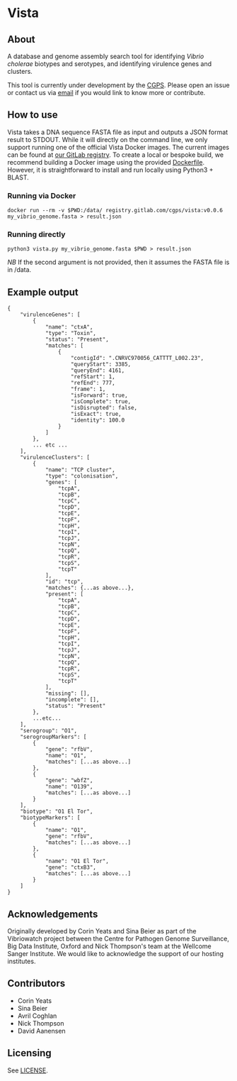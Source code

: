 # Vista
## About
A database and genome assembly search tool for identifying _Vibrio cholerae_ biotypes and serotypes, and identifying virulence genes and clusters.

This tool is currently under development by the [CGPS](https://www.pathogensurveillance.net/). Please open an issue or contact us via [email](mailto:pathogenwatch@cgps.group) if you would link to know more or contribute.

## How to use
Vista takes a DNA sequence FASTA file as input and outputs a JSON format result to STDOUT. 
While it will directly on the command line, we only support running one of the official Vista Docker images. 
The current images can be found at [our GitLab registry](https://gitlab.com/cgps/vista/container_registry/893140). 
To create a local or bespoke build, we recommend building a Docker image using the provided [Dockerfile](/Dockerfile).
However, it is straightforward to install and run locally using Python3 + BLAST.

### Running via Docker
```
docker run --rm -v $PWD:/data/ registry.gitlab.com/cgps/vista:v0.0.6 my_vibrio_genome.fasta > result.json
```

### Running directly
```
python3 vista.py my_vibrio_genome.fasta $PWD > result.json
```

*NB* If the second argument is not provided, then it assumes the FASTA file is in /data.

## Example output
```
{
    "virulenceGenes": [
        {
            "name": "ctxA",
            "type": "Toxin",
            "status": "Present",
            "matches": [
                {
                    "contigId": ".CNRVC970056_CATTTT_L002.23",
                    "queryStart": 3385,
                    "queryEnd": 4161,
                    "refStart": 1,
                    "refEnd": 777,
                    "frame": 1,
                    "isForward": true,
                    "isComplete": true,
                    "isDisrupted": false,
                    "isExact": true,
                    "identity": 100.0
                }
            ]
        },
        ... etc ...
    ],
    "virulenceClusters": [
        {
            "name": "TCP cluster",
            "type": "colonisation",
            "genes": [
                "tcpA",
                "tcpB",
                "tcpC",
                "tcpD",
                "tcpE",
                "tcpF",
                "tcpH",
                "tcpI",
                "tcpJ",
                "tcpN",
                "tcpQ",
                "tcpR",
                "tcpS",
                "tcpT"
            ],
            "id": "tcp",
            "matches": {...as above...},
            "present": [
                "tcpA",
                "tcpB",
                "tcpC",
                "tcpD",
                "tcpE",
                "tcpF",
                "tcpH",
                "tcpI",
                "tcpJ",
                "tcpN",
                "tcpQ",
                "tcpR",
                "tcpS",
                "tcpT"
            ],
            "missing": [],
            "incomplete": [],
            "status": "Present"
        },
        ...etc...
    ],
    "serogroup": "O1",
    "serogroupMarkers": [
        {
            "gene": "rfbV",
            "name": "O1",
            "matches": [...as above...]
        },
        {
            "gene": "wbfZ",
            "name": "O139",
            "matches": [...as above...]
        }
    ],
    "biotype": "O1 El Tor",
    "biotypeMarkers": [
        {
            "name": "O1",
            "gene": "rfbV",
            "matches": [...as above...]
        },
        {
            "name": "O1 El Tor",
            "gene": "ctxB3",
            "matches": [...as above...]
        }
    ]
}
```

## Acknowledgements
Originally developed by Corin Yeats and Sina Beier as part of the Vibriowatch project between the Centre for Pathogen Genome Surveillance, Big Data Institute, Oxford and Nick Thompson's team at the Wellcome Sanger Institute. We would like to acknowledge the support of our hosting institutes.

## Contributors
 - Corin Yeats
 - Sina Beier
 - Avril Coghlan
 - Nick Thompson
 - David Aanensen

## Licensing
See [LICENSE](LICENSE).
